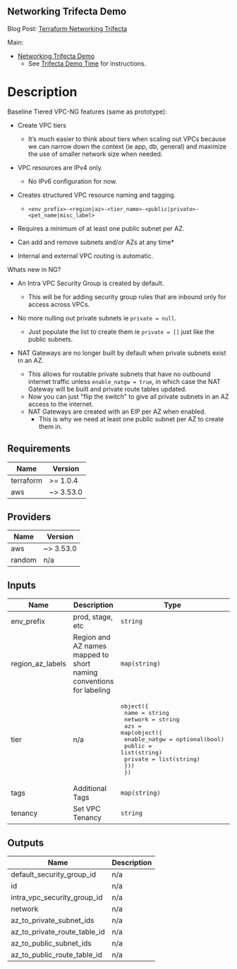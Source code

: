 ## Networking Trifecta Demo
Blog Post:
[Terraform Networking Trifecta ](https://jq1.io/posts/tnt/)

Main:
- [Networking Trifecta Demo](https://github.com/JudeQuintana/terraform-main/tree/main/networking_trifecta_demo)
  - See [Trifecta Demo Time](/posts/tnt/#trifecta-demo-time) for instructions.

# Description
Baseline Tiered VPC-NG features (same as prototype):

- Create VPC tiers
  - It’s much easier to think about tiers when scaling out VPCs because we can narrow down the context (ie app, db, general) and maximize the use of smaller network size when needed.

- VPC resources are IPv4 only.
  - No IPv6 configuration for now.

- Creates structured VPC resource naming and tagging.
  - `<env_prefix>-<region|az>-<tier_name>-<public|private>-<pet_name|misc_label>`

- Requires a minimum of at least one public subnet per AZ.

- Can add and remove subnets and/or AZs at any time*

- Internal and external VPC routing is automatic.

Whats new in NG?

- An Intra VPC Security Group is created by default.
  - This will be for adding security group rules that are inbound only
    for access across VPCs.

- No more nulling out private subnets ie `private = null`.
  - Just populate the list to create them ie `private = []` just like
  the public subnets.

- NAT Gateways are no longer built by default when private subnets exist in an AZ.
  - This allows for routable private subnets that have no outbound internet traffic unless `enable_natgw = true`, in which case the NAT Gateway will be built and private route tables updated.
  - Now you can just "flip the switch" to give all private
 subnets in an AZ access to the internet.
  - NAT Gateways are created with an EIP per AZ when enabled.
    - This is why we need at least one public subnet per AZ to create them in.

## Requirements

| Name | Version |
|------|---------|
| terraform | >= 1.0.4 |
| aws | ~> 3.53.0 |

## Providers

| Name | Version |
|------|---------|
| aws | ~> 3.53.0 |
| random | n/a |

## Inputs

| Name | Description | Type | Default | Required |
|------|-------------|------|---------|:--------:|
| env\_prefix | prod, stage, etc | `string` | n/a | yes |
| region\_az\_labels | Region and AZ names mapped to short naming conventions for labeling | `map(string)` | n/a | yes |
| tier | n/a | <pre>object({<br>    name    = string<br>    network = string<br>    azs = map(object({<br>      enable_natgw = optional(bool)<br>      public       = list(string)<br>      private      = list(string)<br>    }))<br>  })</pre> | n/a | yes |
| tags | Additional Tags | `map(string)` | `{}` | no |
| tenancy | Set VPC Tenancy | `string` | `"default"` | no |

## Outputs

| Name | Description |
|------|-------------|
| default\_security\_group\_id | n/a |
| id | n/a |
| intra\_vpc\_security\_group\_id | n/a |
| network | n/a |
| az\_to\_private\_subnet\_ids | n/a |
| az\_to\_private\_route\_table\_id | n/a |
| az\_to\_public\_subnet\_ids | n/a |
| az\_to\_public\_route\_table\_id | n/a |
